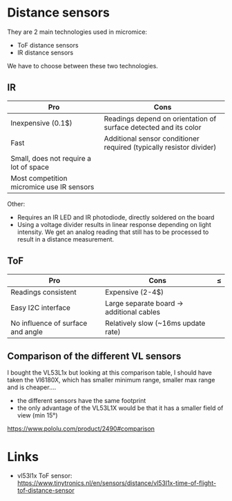 # Distance sensors

They are 2 main technologies used in micromice:

- ToF distance sensors
- IR distance sensors

We have to choose between these two technologies.

## IR

| Pro                                       | Cons                                                                |
| ----------------------------------------- | ------------------------------------------------------------------- |
| Inexpensive (0.1$)                        | Readings depend on orientation of surface detected and its color    |
| Fast                                      | Additional sensor conditioner required (typically resistor divider) |
| Small, does not require a lot of space    |                                                                     |
| Most competition micromice use IR sensors |                                                                     |

Other:

- Requires an IR LED and IR photodiode, directly soldered on the board
- Using a voltage divider results in linear response depending on light intensity. We get an analog reading that still has to be processed to result in a distance measurement.

## ToF

| Pro                               | Cons                                      | ≤   |
| --------------------------------- | ----------------------------------------- | --- |
| Readings consistent               | Expensive (2-4$)                          |
| Easy I2C interface                | Large separate board -> additional cables |
| No influence of surface and angle | Relatively slow (~16ms update rate)       |

## Comparison of the different VL sensors

I bought the VL53L1x but looking at this comparison table, I should have taken the Vl6180X, which has smaller minimum range, smaller max range and is cheaper....

- the different sensors have the same footprint
- the only advantage of the VL53L1X would be that it has a smaller field of view (min 15°)

https://www.pololu.com/product/2490#comparison

# Links

- vl53l1x ToF sensor: https://www.tinytronics.nl/en/sensors/distance/vl53l1x-time-of-flight-tof-distance-sensor
